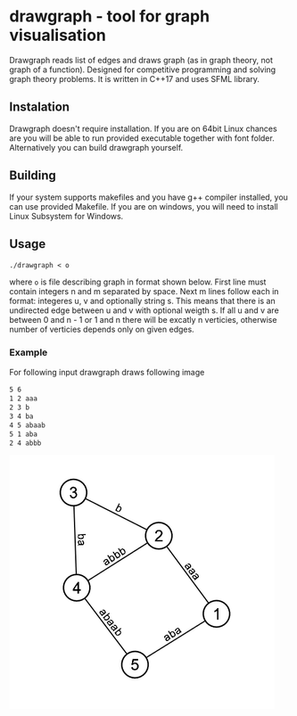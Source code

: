 # drawgraph - tool for graph visualisation

Drawgraph reads list of edges and draws graph (as in graph theory, not graph of a function). Designed for competitive programming and solving graph theory problems.
It is written in C++17 and uses SFML library.

## Instalation

Drawgraph doesn't require installation. If you are on 64bit Linux chances are you will be able to run provided executable together with font folder.
Alternatively you can build drawgraph yourself.

## Building

If your system supports makefiles and you have g++ compiler installed, you can use provided Makefile.
If you are on windows, you will need to install Linux Subsystem for Windows.

## Usage

```
./drawgraph < o
```
where ``` o ``` is file describing graph in format shown below.
First line must contain integers  n  and m separated by space. Next m lines follow each in format: integeres u, v and optionally string s.
This means that there is an undirected edge between u and v with optional weigth s. If all u and v are between 0 and n - 1 or 1 and n there will be excatly n verticies,
otherwise number of verticies depends only on given edges.

### Example

For following input drawgraph draws following image
```
5 6
1 2 aaa
2 3 b
3 4 ba
4 5 abaab
5 1 aba
2 4 abbb
```

![Example image](examples/example.png)
